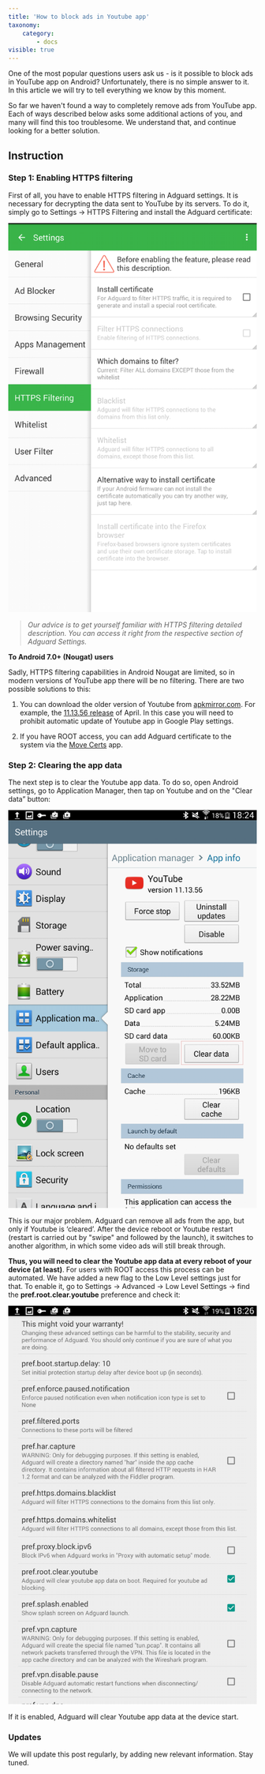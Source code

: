 ```yaml
---
title: 'How to block ads in Youtube app'
taxonomy:
    category:
        - docs
visible: true
---
```


One of the most popular questions users ask us - is it possible to block ads in YouTube app on Android? Unfortunately, there is no simple answer to it. In this article we will try to tell everything we know by this moment.

So far we haven't found a way to completely remove ads from YouTube app. Each of ways described below asks some additional actions of you, and many will find this too troublesome. We understand that, and continue looking for a better solution.

## Instruction
### Step 1: Enabling HTTPS filtering

First of all, you have to enable HTTPS filtering in Adguard settings. It is necessary for decrypting the data sent to YouTube by its servers. To do it, simply go to Settings -> HTTPS Filtering and install the Adguard certificate:


![](httpsfiltering_en.png?cropResize=400,600)

>_Our advice is to get yourself familiar with HTTPS filtering detailed description. You can access it right from the respective section of Adguard Settings._

**To Android 7.0+ (Nougat) users**

Sadly, HTTPS filtering capabilities in Android Nougat are limited, so in modern versions of YouTube app there will be no filtering. There are two possible solutions to this:

1. You can download the older version of Youtube from [apkmirror.com](http://www.apkmirror.com/apk/google-inc/youtube/). For example, the [11.13.56 release](http://www.apkmirror.com/apk/google-inc/youtube/youtube-11-13-56-release/) of April. In this case you will need to prohibit automatic update of Youtube app in Google Play settings.

2. If you have ROOT access, you can add Adguard certificate to the system via the [Move Certs](https://f-droid.org/repository/browse/?fdfilter=move%20certs&fdid=com.nutomic.zertman) app.

### Step 2: Clearing the app data

The next step is to clear the Youtube app data. To do so, open Android settings, go to Application Manager, then tap on Youtube and on the "Clear data” button:

![](app_manager_EN.png?cropResize=400,600)

This is our major problem. Adguard can remove all ads from the app, but only if Youtube is ‘cleared’. After the device reboot or Youtube restart (restart is carried out by "swipe" and followed by the launch), it switches to another algorithm, in which some video ads will still break through.

**Thus, you will need to clear the Youtube app data at every reboot of your device (at least)**. For users with ROOT access this process can be automated. We have added a new flag to the Low Level settings just for that. To enable it, go to Settings -> Advanced -> Low Level Settings -> find the **pref.root.clear.youtube** preference and check it:

![](youtube_preference_en.png?cropResize=400,600)

If it is enabled, Adguard will clear Youtube app data at the device start.

### Updates

We will update this post regularly, by adding new relevant information. Stay tuned.